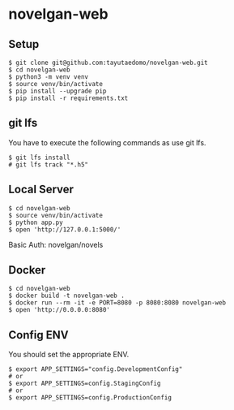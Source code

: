 # novelgan-web

## Setup
```
$ git clone git@github.com:tayutaedomo/novelgan-web.git
$ cd novelgan-web
$ python3 -m venv venv
$ source venv/bin/activate
$ pip install --upgrade pip
$ pip install -r requirements.txt
```


## git lfs
You have to execute the following commands as use git lfs.
```
$ git lfs install
# git lfs track "*.h5"
```


## Local Server
```
$ cd novelgan-web
$ source venv/bin/activate
$ python app.py
$ open 'http://127.0.0.1:5000/'
```
Basic Auth: novelgan/novels


## Docker
```
$ cd novelgan-web
$ docker build -t novelgan-web .
$ docker run --rm -it -e PORT=8080 -p 8080:8080 novelgan-web
$ open 'http://0.0.0.0:8080'
```


## Config ENV
You should set the appropriate ENV.
```
$ export APP_SETTINGS="config.DevelopmentConfig"
# or
$ export APP_SETTINGS=config.StagingConfig
# or
$ export APP_SETTINGS=config.ProductionConfig
```

